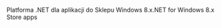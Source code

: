 <span data-ttu-id="94bb0-101">Platforma .NET dla aplikacji do Sklepu Windows 8.x</span><span class="sxs-lookup"><span data-stu-id="94bb0-101">.NET for Windows 8.x Store apps</span></span>